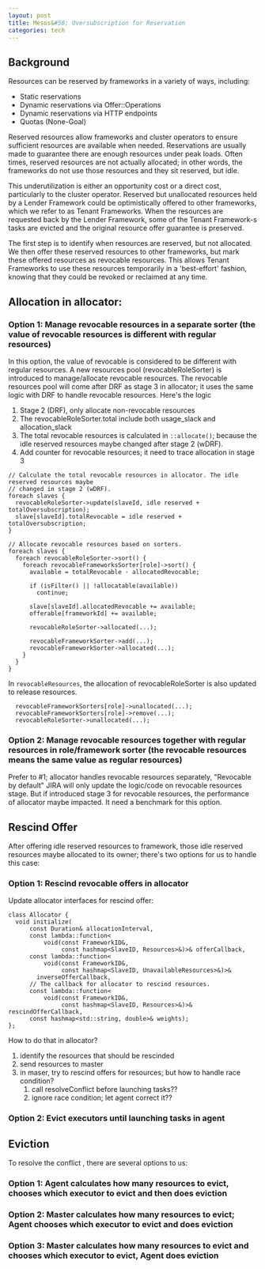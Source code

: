 ```yaml
---
layout: post
title: Mesos&#58; Oversubscription for Reservation
categories: tech
---
```


## Background

Resources can be reserved by frameworks in a variety of ways, including:

* Static reservations
* Dynamic reservations via Offer::Operations
* Dynamic reservations via HTTP endpoints
* Quotas (None-Goal)

Reserved resources allow frameworks and cluster operators to ensure sufficient resources are available when needed.  Reservations are usually made to guarantee there are enough resources under peak loads. Often times, reserved resources are not actually allocated; in other words, the frameworks do not use those resources and they sit reserved, but idle.

This underutilization is either an opportunity cost or a direct cost, particularly to the cluster operator.  Reserved but unallocated resources held by a Lender Framework could be optimistically offered to other frameworks, which we refer to as Tenant Frameworks.  When the resources are requested back by the Lender Framework, some of the Tenant Framework-s tasks are evicted and the original resource offer guarantee is preserved.

The first step is to identify when resources are reserved, but not allocated.  We then offer these reserved resources to other frameworks, but mark these offered resources as revocable resources.  This allows Tenant Frameworks to use these resources temporarily in a 'best-effort' fashion, knowing that they could be revoked or reclaimed at any time.

## Allocation in allocator:

### Option 1: Manage revocable resources in a separate sorter (the value of revocable resources is different with regular resources)

In this option, the value of revocable is considered to be different with regular resources. A new resources pool (revocableRoleSorter) is introduced to manage/allocate revocable resources. The revocable resources pool will come after DRF as stage 3 in allocator; it uses the same logic with DRF to handle revocable resources. Here's the logic 

1. Stage 2 (DRF), only allocate non-revocable resources
1. The revocableRoleSorter.total include both usage_slack and allocation_slack
1. The total revocable resources is calculated in `::allocate()`; because the idle reserved resources maybe changed after stage 2 (wDRF).
1. Add counter for revocable resources; it need to trace allocation in stage 3


```
// Calculate the total revocable resources in allocator. The idle reserved resources maybe 
// changed in stage 2 (wDRF).
foreach slaves {
  revocableRoleSorter->update(slaveId, idle reserved + totalOversubscription);
  slave[slaveId].totalRevocable = idle reserved + totalOversubscription;
}

// Allocate revocable resources based on sorters.
foreach slaves {
  foreach revocableRoleSorter->sort() {
    foreach revocableFrameworksSorter[role]->sort() {
      available = totalRevocable - allocatedRevocable;

      if (isFilter() || !allocatable(available))
        continue;

      slave[slaveId].allocatedRevocable += available;
      offerable[frameworkId] += available;

      revocableRoleSorter->allocated(...);

      revocableFrameworkSorter->add(...);
      revocableFrameworkSorter->allocated(...);
    }
  }
}
```

In `revocableResources`, the allocation of revocableRoleSorter is also updated to release resources.


```
  revocableFrameworkSorters[role]->unallocated(...);
  revocableFrameworkSorters[role]->remove(...);
  revocableRoleSorter->unallocated(...);
```


### Option 2: Manage revocable resources together with regular resources in role/framework sorter (the revocable resources means the same value as regular resources)



Prefer to #1; allocator handles revocable resources separately, "Revocable by default" JIRA will only update the logic/code on revocable resources stage. But if introduced stage 3 for revocable resources, the performance of allocator maybe impacted. It need a benchmark for this option.


## Rescind Offer

After offering idle reserved resources to framework, those idle reserved resources maybe allocated to its owner; there's two options for us to handle this case:

### Option 1: Rescind revocable offers in allocator

Update allocator interfaces for rescind offer:

```
class Allocator {
  void initialize(
      const Duration& allocationInterval,
      const lambda::function<
          void(const FrameworkID&,
               const hashmap<SlaveID, Resources>&)>& offerCallback,
      const lambda::function<
          void(const FrameworkID&,
               const hashmap<SlaveID, UnavailableResources>&)>&
        inverseOfferCallback,
      // The callback for allocator to rescind resources.
      const lambda::function<
          void(const FrameworkID&,
               const hashmap<SlaveID, Resources>&)>& rescindOfferCallback,
      const hashmap<std::string, double>& weights);       
};
```

How to do that in allocator? 

1. identify the resources that should be rescinded
2. send resources to master
3. in maser, try to rescind offers for resources; but how to handle race condition?
    1. call resolveConflict before launching tasks??
    1. ignore race condition; let agent correct it??


### Option 2: Evict executors until launching tasks in agent



## Eviction

To resolve the conflict , there are several options to us:


### Option 1: Agent calculates how many resources to evict, chooses which executor to evict and then does eviction


### Option 2: Master calculates how many resources to evict; Agent chooses which executor to evict and does eviction


### Option 3: Master calculates how many resources to evict and chooses which executor to evict, Agent does eviction



